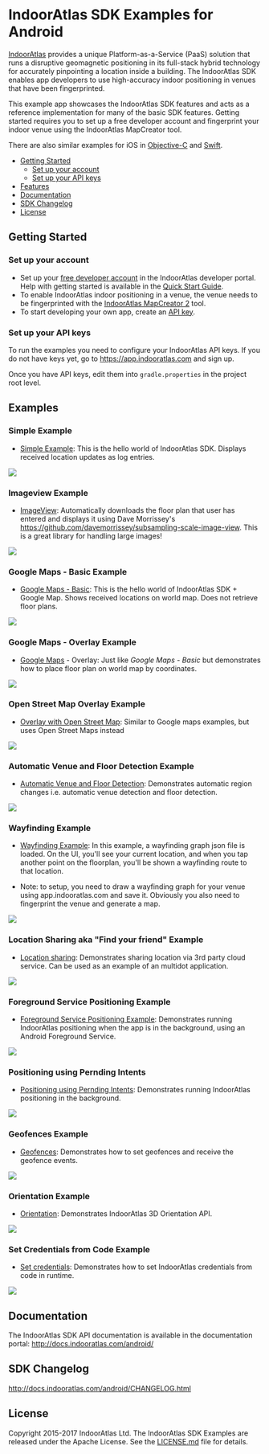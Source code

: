 # IndoorAtlas SDK Examples for Android

[IndoorAtlas](https://www.indooratlas.com/) provides a unique Platform-as-a-Service (PaaS) solution that runs a disruptive geomagnetic positioning in its full-stack hybrid technology for accurately pinpointing a location inside a building. The IndoorAtlas SDK enables app developers to use high-accuracy indoor positioning in venues that have been fingerprinted.

This example app showcases the IndoorAtlas SDK features and acts as a reference implementation for many of the basic SDK features. Getting started requires you to set up a free developer account and fingerprint your indoor venue using the IndoorAtlas MapCreator tool.

There are also similar examples for iOS in [Objective-C](https://github.com/IndoorAtlas/ios-sdk-examples) and [Swift](https://github.com/IndoorAtlas/ios-sdk-swift-examples).

* [Getting Started](#getting-started)
    * [Set up your account](#set-up-your-account)
    * [Set up your API keys](#set-up-your-api-keys)    
* [Features](#features)
* [Documentation](#documentation)
* [SDK Changelog](#sdk-changelog)
* [License](#license)


## Getting Started

### Set up your account

* Set up your [free developer account](https://app.indooratlas.com) in the IndoorAtlas developer portal. Help with getting started is available in the [Quick Start Guide](http://docs.indooratlas.com/quick-start-guide.html).
* To enable IndoorAtlas indoor positioning in a venue, the venue needs to be fingerprinted with the [IndoorAtlas MapCreator 2](https://play.google.com/store/apps/details?id=com.indooratlas.android.apps.jaywalker) tool.
* To start developing your own app, create an [API key](https://app.indooratlas.com/apps).

### Set up your API keys

To run the examples you need to configure your IndoorAtlas API keys. If you do not have keys yet, go to https://app.indooratlas.com and sign up.

Once you have API keys, edit them into `gradle.properties` in the project root level.

## Examples


### Simple Example

* [Simple Example](https://github.com/IndoorAtlas/android-sdk-examples/tree/master/Basic/src/main/java/com/indooratlas/android/sdk/examples/simple): This is the hello world of IndoorAtlas SDK. Displays received location updates as log entries.

![](/example-screenshots/simple_01.jpg)


### Imageview Example

* [ImageView](https://github.com/IndoorAtlas/android-sdk-examples/tree/master/Basic/src/main/java/com/indooratlas/android/sdk/examples/imageview): Automatically downloads the floor plan that user has entered and displays it using Dave Morrissey's 
https://github.com/davemorrissey/subsampling-scale-image-view. This is a great library for handling large images!

![](/example-screenshots/imageview_02.jpg)


### Google Maps - Basic Example

* [Google Maps - Basic](https://github.com/IndoorAtlas/android-sdk-examples/tree/master/Basic/src/main/java/com/indooratlas/android/sdk/examples/googlemaps): This is the hello world of IndoorAtlas SDK + Google Map. Shows received locations on world map. Does not retrieve floor plans.

![](/example-screenshots/googlemaps&#32;-&#32;basic_03.jpg)


### Google Maps - Overlay Example

* [Google Maps](https://github.com/IndoorAtlas/android-sdk-examples/blob/master/Basic/src/main/java/com/indooratlas/android/sdk/examples/mapsoverlay) - Overlay: Just like *Google Maps - Basic* but demonstrates how to place floor plan on world map by coordinates.

![](/example-screenshots/googlemaps&#32;-&#32;overlay_04.jpg)


### Open Street Map Overlay Example

* [Overlay with Open Street Map](https://github.com/IndoorAtlas/android-sdk-examples/tree/master/Basic/src/main/java/com/indooratlas/android/sdk/examples/osmdroid): Similar to Google maps examples, but uses Open Street Maps instead

![](/example-screenshots/open-street-map_08.jpg)


### Automatic Venue and Floor Detection Example

* [Automatic Venue and Floor Detection](https://github.com/IndoorAtlas/android-sdk-examples/tree/master/Basic/src/main/java/com/indooratlas/android/sdk/examples/regions): Demonstrates automatic region changes i.e. automatic venue detection and floor detection.

![](/example-screenshots/regions_07.jpg)


### Wayfinding Example

* [Wayfinding Example](https://github.com/IndoorAtlas/android-sdk-examples/blob/master/Basic/src/main/java/com/indooratlas/android/sdk/examples/wayfinding/WayfindingOverlayActivity.java#L260): In this example, a wayfinding graph json file is loaded. On the UI, you'll see your current location, and when you tap another point on the floorplan, you'll be shown a wayfinding route to that location. 

* Note: to setup, you need to draw a wayfinding graph for your venue using app.indooratlas.com and save it. Obviously you also need to fingerprint the venue and generate a map. 

![](/example-screenshots/wayfinding_12.jpg)


### Location Sharing aka "Find your friend" Example

* [Location sharing](https://github.com/IndoorAtlas/android-sdk-examples/tree/master/Basic/src/main/java/com/indooratlas/android/sdk/examples/sharelocation): Demonstrates sharing location via 3rd party cloud service. Can be used as an example of an multidot application.

![](/example-screenshots/sharelocation-05.jpg)


### Foreground Service Positioning Example

* [Foreground Service Positioning Example](https://github.com/IndoorAtlas/android-sdk-examples/tree/master/Basic/src/main/java/com/indooratlas/android/sdk/examples/foregroundservice): Demonstrates running IndoorAtlas positioning when the app is in the background, using an Android Foreground Service.

![](/example-screenshots/foreground-service_14.png)


### Positioning using Pernding Intents

* [Positioning using Pernding Intents](https://github.com/IndoorAtlas/android-sdk-examples/tree/master/Basic/src/main/java/com/indooratlas/android/sdk/examples/background): Demonstrates running IndoorAtlas positioning in the background.

![](/example-screenshots/background-mode_08.jpg)


### Geofences Example

* [Geofences](https://github.com/IndoorAtlas/android-sdk-examples/tree/master/Basic/src/main/java/com/indooratlas/android/sdk/examples/geofence): Demonstrates how to set geofences and receive the geofence events.

![](/example-screenshots/geofences_10.png)


### Orientation Example

* [Orientation](https://github.com/IndoorAtlas/android-sdk-examples/tree/master/Basic/src/main/java/com/indooratlas/android/sdk/examples/orientation): Demonstrates IndoorAtlas 3D Orientation API.

![](/example-screenshots/orientation_09.jpg)


### Set Credentials from Code Example

* [Set credentials](https://github.com/IndoorAtlas/android-sdk-examples/tree/master/Basic/src/main/java/com/indooratlas/android/sdk/examples/credentials): Demonstrates how to set IndoorAtlas credentials from code in runtime.

![](/example-screenshots/set-credentials_06.jpg)


## Documentation

The IndoorAtlas SDK API documentation is available in the documentation portal: http://docs.indooratlas.com/android/

## SDK Changelog

http://docs.indooratlas.com/android/CHANGELOG.html

## License

Copyright 2015-2017 IndoorAtlas Ltd. The IndoorAtlas SDK Examples are released under the Apache License. See the [LICENSE.md](https://github.com/IndoorAtlas/android-sdk-examples/blob/master/LICENSE.md) file for details.


